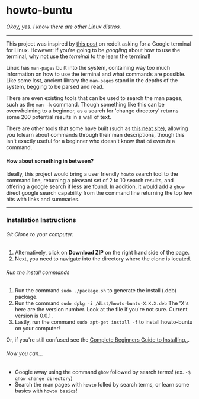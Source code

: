 # howto-buntu

*Okay, yes. I know there are other Linux distros.*


___________________________________________________________________


This project was inspired by [this post](http://www.reddit.com/r/Lightbulb/comments/336hkl/google_terminal_for_linux_for_newbies_that_dont/) on reddit asking for a Google terminal for Linux.
However: if you're going to be *googling* about how to use the terminal, why not use the *terminal* to the learn the terminal!

Linux has `man-pages` built into the system, containing way too much information on how to use the terminal and what commands are possible. Like some lost, ancient library the `man-pages` stand in the depths of the system, begging to be parsed and read. 

There are even existing tools that can be used to search the man pages, such as the `man -k` command. Though something like this can be overwhelming to a beginner, as a search for 'change directory' returns some 200 potential results in a wall of text.

There are other tools that some have built (such as [this neat site](http://explainshell.com/)), allowing you tolearn about commands through their man descriptions, though this isn't exactly useful for a beginner who doesn't know that `cd` even *is* a command.

#### How about something in between?

Ideally, this project would bring a user friendly `howto` search tool to the command line, returning a pleasant set of 2 to 10 search results, and offering a google search if less are found. In addition, it would add a  `ghow` direct google search capability from the command line returning the top few hits with links and summaries.

-----------------------------------------------------------

### Installation Instructions

###### Git Clone to your computer.
1. Alternatively, click on **Download ZIP** on the right hand side of the page.
2. Next, you need to navigate into the directory where the clone is located.

###### Run the install commands
1. Run the command `sudo ./package.sh` to generate the install (.deb) package.
2. Run the command `sudo dpkg -i /dist/howto-buntu-X.X.X.deb` The 'X's here are the version number. Look at the file if you're not sure. Current version is 0.0.1 .
3. Lastly, run the command `sudo apt-get install -f` to install howto-buntu on your computer!

Or, if you're still confused see the [Complete Beginners Guide to Installing..](https://github.com/underscorejho/howto-buntu/wiki/Beginners%27-guide-to-installing-howto-buntu).

###### Now you can...
* Google away using the command `ghow` followed by search terms! (ex. `-$ ghow change directory`)
* Search the man pages with `howto` folled by search terms, or learn some basics with `howto basics`!

